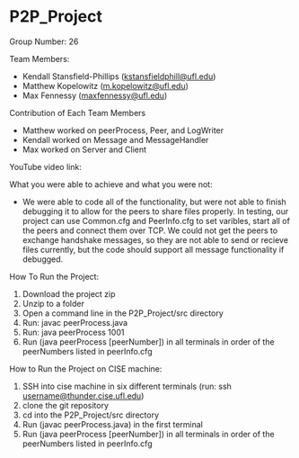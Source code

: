 # P2P_Project

Group Number: 26

Team Members:
- Kendall Stansfield-Phillips (kstansfieldphill@ufl.edu) 
- Matthew Kopelowitz (m.kopelowitz@ufl.edu)
- Max Fennessy (maxfennessy@ufl.edu)

Contribution of Each Team Members

- Matthew worked on peerProcess, Peer, and LogWriter
- Kendall worked on Message and MessageHandler
- Max worked on Server and Client

YouTube video link: 


What you were able to achieve and what you were not:
- We were able to code all of the functionality, but were not able to finish debugging it to allow for the peers to share files properly. In testing, our project can use Common.cfg and PeerInfo.cfg to set varibles, start all of the peers and connect them over TCP. We could not get the peers to exchange handshake messages, so they are not able to send or recieve files currently, but the code should support all message functionality if debugged.

How To Run the Project:

1. Download the project zip
2. Unzip to a folder
3. Open a command line in the P2P_Project/src directory
4. Run: javac peerProcess.java
5. Run: java peerProcess 1001
6. Run (java peerProcess [peerNumber]) in all terminals in order of the peerNumbers listed in peerInfo.cfg

How to Run the Project on CISE machine:

1. SSH into cise machine in six different terminals (run: ssh username@thunder.cise.ufl.edu)
2. clone the git repository
3. cd into the P2P_Project/src directory
4. Run (javac peerProcess.java) in the first terminal
5. Run (java peerProcess [peerNumber]) in all terminals in order of the peerNumbers listed in peerInfo.cfg
